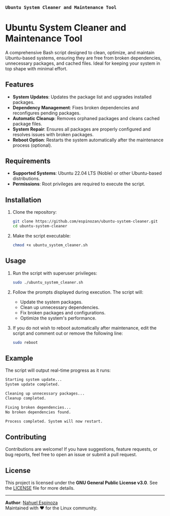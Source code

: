 ### `Ubuntu System Cleaner and Maintenance Tool`


# Ubuntu System Cleaner and Maintenance Tool

A comprehensive Bash script designed to clean, optimize, and maintain Ubuntu-based systems, ensuring they are free from broken dependencies, unnecessary packages, and cached files. Ideal for keeping your system in top shape with minimal effort.

## Features

- **System Updates**: Updates the package list and upgrades installed packages.
- **Dependency Management**: Fixes broken dependencies and reconfigures pending packages.
- **Automatic Cleanup**: Removes orphaned packages and cleans cached package files.
- **System Repair**: Ensures all packages are properly configured and resolves issues with broken packages.
- **Reboot Option**: Restarts the system automatically after the maintenance process (optional).

## Requirements

- **Supported Systems**: Ubuntu 22.04 LTS (Noble) or other Ubuntu-based distributions.
- **Permissions**: Root privileges are required to execute the script.

## Installation

1. Clone the repository:

   ```bash
   git clone https://github.com/espinozan/ubuntu-system-cleaner.git
   cd ubuntu-system-cleaner
   ```

2. Make the script executable:

   ```bash
   chmod +x ubuntu_system_cleaner.sh
   ```

## Usage

1. Run the script with superuser privileges:

   ```bash
   sudo ./ubuntu_system_cleaner.sh
   ```

2. Follow the prompts displayed during execution. The script will:

   - Update the system packages.
   - Clean up unnecessary dependencies.
   - Fix broken packages and configurations.
   - Optimize the system's performance.

3. If you do not wish to reboot automatically after maintenance, edit the script and comment out or remove the following line:

   ```bash
   sudo reboot
   ```

## Example

The script will output real-time progress as it runs:

```bash
Starting system update...
System update completed.

Cleaning up unnecessary packages...
Cleanup completed.

Fixing broken dependencies...
No broken dependencies found.

Process completed. System will now restart.
```

## Contributing

Contributions are welcome! If you have suggestions, feature requests, or bug reports, feel free to open an issue or submit a pull request.

## License

This project is licensed under the **GNU General Public License v3.0**. See the [LICENSE](LICENSE) file for more details.

---

**Author**: [Nahuel Espinoza](https://github.com/espinozan)  
Maintained with ❤️ for the Linux community.
```
